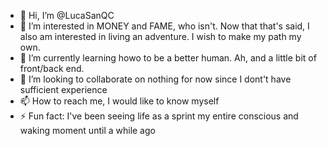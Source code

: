 - 👋 Hi, I’m @LucaSanQC
- 👀 I’m interested in MONEY and FAME, who isn't. Now that that's said, I also am interested in living an adventure. I wish to make my path my own.
- 🌱 I’m currently learning howo to be a better human. Ah, and a little bit of front/back end.
- 💞️ I’m looking to collaborate on nothing for now since I dont't have sufficient experience
- 📫 How to reach me, I would like to know myself
- ⚡ Fun fact: I've been seeing life as a sprint my entire conscious and waking moment until a while ago

<!---
LucaSanQC/LucaSanQC is a ✨ special ✨ repository because its `README.md` (this file) appears on your GitHub profile.
You can click the Preview link to take a look at your changes.
--->
